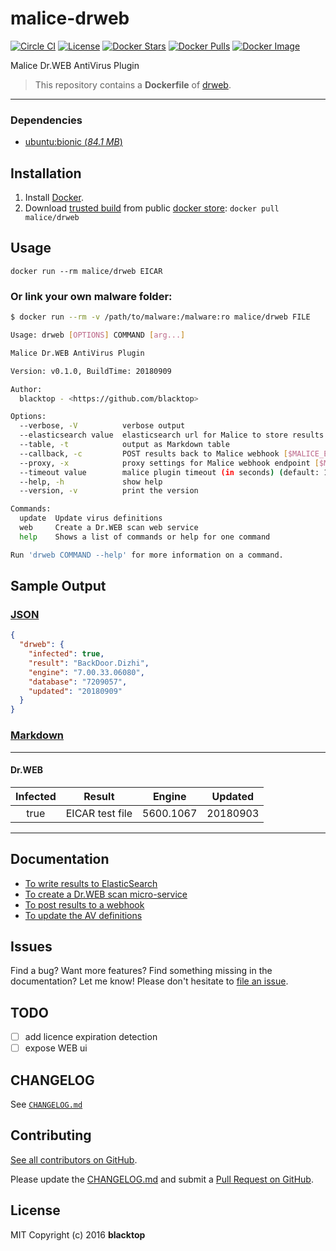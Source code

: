 # malice-drweb

[![Circle CI](https://circleci.com/gh/malice-plugins/drweb.png?style=shield)](https://circleci.com/gh/malice-plugins/drweb) [![License](http://img.shields.io/:license-mit-blue.svg)](http://doge.mit-license.org) [![Docker Stars](https://img.shields.io/docker/stars/malice/drweb.svg)](https://store.docker.com/community/images/malice/drweb) [![Docker Pulls](https://img.shields.io/docker/pulls/malice/drweb.svg)](https://store.docker.com/community/images/malice/drweb) [![Docker Image](https://img.shields.io/badge/docker%20image-2.32GB-blue.svg)](https://store.docker.com/community/images/malice/drweb)

Malice Dr.WEB AntiVirus Plugin

> This repository contains a **Dockerfile** of [drweb](https://www.drweb.com/).

---

### Dependencies

- [ubuntu:bionic (_84.1 MB_\)](https://hub.docker.com/_/ubuntu/)

## Installation

1. Install [Docker](https://www.docker.com/).
2. Download [trusted build](https://store.docker.com/community/images/malice/drweb) from public [docker store](https://store.docker.com): `docker pull malice/drweb`

## Usage

```
docker run --rm malice/drweb EICAR
```

### Or link your own malware folder:

```bash
$ docker run --rm -v /path/to/malware:/malware:ro malice/drweb FILE

Usage: drweb [OPTIONS] COMMAND [arg...]

Malice Dr.WEB AntiVirus Plugin

Version: v0.1.0, BuildTime: 20180909

Author:
  blacktop - <https://github.com/blacktop>

Options:
  --verbose, -V          verbose output
  --elasticsearch value  elasticsearch url for Malice to store results [$MALICE_ELASTICSEARCH_URL]
  --table, -t            output as Markdown table
  --callback, -c         POST results back to Malice webhook [$MALICE_ENDPOINT]
  --proxy, -x            proxy settings for Malice webhook endpoint [$MALICE_PROXY]
  --timeout value        malice plugin timeout (in seconds) (default: 120) [$MALICE_TIMEOUT]
  --help, -h             show help
  --version, -v          print the version

Commands:
  update  Update virus definitions
  web     Create a Dr.WEB scan web service
  help    Shows a list of commands or help for one command

Run 'drweb COMMAND --help' for more information on a command.
```

## Sample Output

### [JSON](https://github.com/malice-plugins/drweb/blob/master/docs/results.json)

```json
{
  "drweb": {
    "infected": true,
    "result": "BackDoor.Dizhi",
    "engine": "7.00.33.06080",
    "database": "7209057",
    "updated": "20180909"
  }
}
```

### [Markdown](https://github.com/malice-plugins/drweb/blob/master/docs/SAMPLE.md)

---

#### Dr.WEB

| Infected |     Result      |  Engine   | Updated  |
| :------: | :-------------: | :-------: | :------: |
|   true   | EICAR test file | 5600.1067 | 20180903 |

---

## Documentation

- [To write results to ElasticSearch](https://github.com/malice-plugins/drweb/blob/master/docs/elasticsearch.md)
- [To create a Dr.WEB scan micro-service](https://github.com/malice-plugins/drweb/blob/master/docs/web.md)
- [To post results to a webhook](https://github.com/malice-plugins/drweb/blob/master/docs/callback.md)
- [To update the AV definitions](https://github.com/malice-plugins/drweb/blob/master/docs/update.md)

## Issues

Find a bug? Want more features? Find something missing in the documentation? Let me know! Please don't hesitate to [file an issue](https://github.com/malice-plugins/drweb/issues/new).

## TODO

- [ ] add licence expiration detection
- [ ] expose WEB ui

## CHANGELOG

See [`CHANGELOG.md`](https://github.com/malice-plugins/drweb/blob/master/CHANGELOG.md)

## Contributing

[See all contributors on GitHub](https://github.com/malice-plugins/drweb/graphs/contributors).

Please update the [CHANGELOG.md](https://github.com/malice-plugins/drweb/blob/master/CHANGELOG.md) and submit a [Pull Request on GitHub](https://help.github.com/articles/using-pull-requests/).

## License

MIT Copyright (c) 2016 **blacktop**
